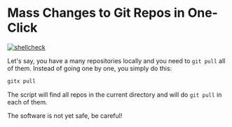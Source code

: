 # Mass Changes to Git Repos in One-Click

[![shellcheck](https://github.com/yegor256/gitx/actions/workflows/shellcheck.yml/badge.svg)](https://github.com/yegor256/gitx/actions/workflows/shellcheck.yml)

Let's say, you have a many repositories locally and you
need to `git pull` all of them. Instead of going one by one,
you simply do this:

```bash
gitx pull
```

The script will find all repos in the current directory and
will do `git pull` in each of them.

The software is not yet safe, be careful!
